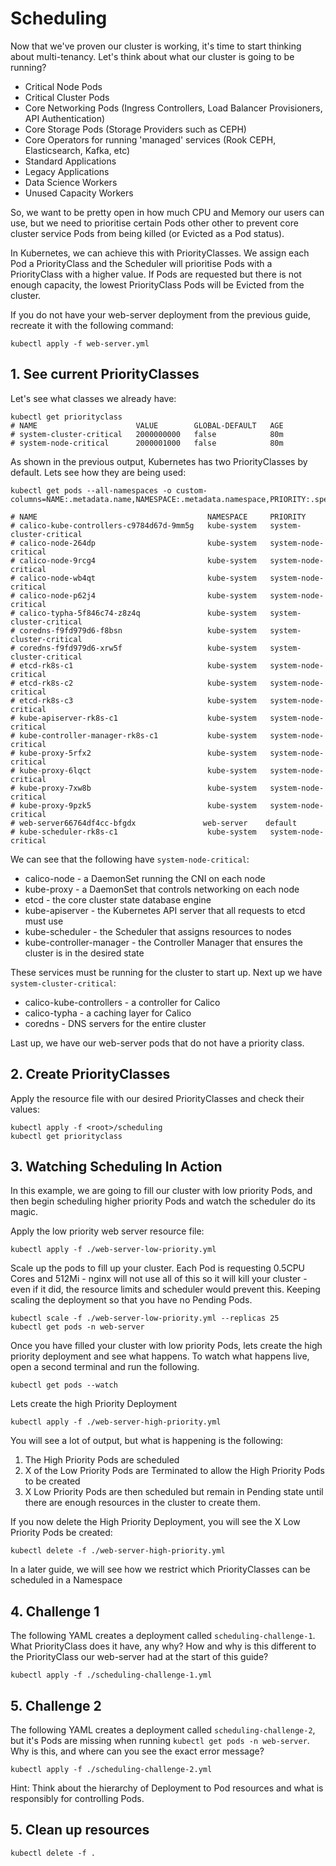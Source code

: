 # Scheduling
Now that we've proven our cluster is working, it's time to start thinking about multi-tenancy. Let's think about what our cluster is going to be running?

- Critical Node Pods
- Critical Cluster Pods
- Core Networking Pods (Ingress Controllers, Load Balancer Provisioners, API Authentication)
- Core Storage Pods (Storage Providers such as CEPH)
- Core Operators for running 'managed' services (Rook CEPH, Elasticsearch, Kafka, etc)
- Standard Applications
- Legacy Applications
- Data Science Workers
- Unused Capacity Workers

So, we want to be pretty open in how much CPU and Memory our users can use, but we need to prioritise certain Pods other other to prevent core cluster service Pods from being killed (or Evicted as a Pod status). 

In Kubernetes, we can achieve this with PriorityClasses. We assign each Pod a PriorityClass and the Scheduler will prioritise Pods with a PriorityClass with a higher value. If Pods are requested but there is not enough capacity, the lowest PriorityClass Pods will be Evicted from the cluster.

If you do not have your web-server deployment from the previous guide, recreate it with the following command:
```
kubectl apply -f web-server.yml
```

## 1. See current PriorityClasses
Let's see what classes we already have:
```
kubectl get priorityclass
# NAME                      VALUE        GLOBAL-DEFAULT   AGE
# system-cluster-critical   2000000000   false            80m
# system-node-critical      2000001000   false            80m
```

As shown in the previous output, Kubernetes has two PriorityClasses by default. Lets see how they are being used:

```
kubectl get pods --all-namespaces -o custom-columns=NAME:.metadata.name,NAMESPACE:.metadata.namespace,PRIORITY:.spec.priorityClassName

# NAME                                      NAMESPACE     PRIORITY
# calico-kube-controllers-c9784d67d-9mm5g   kube-system   system-cluster-critical
# calico-node-264dp                         kube-system   system-node-critical
# calico-node-9rcg4                         kube-system   system-node-critical
# calico-node-wb4qt                         kube-system   system-node-critical
# calico-node-p62j4                         kube-system   system-node-critical
# calico-typha-5f846c74-z8z4q               kube-system   system-cluster-critical
# coredns-f9fd979d6-f8bsn                   kube-system   system-cluster-critical
# coredns-f9fd979d6-xrw5f                   kube-system   system-cluster-critical
# etcd-rk8s-c1                              kube-system   system-node-critical
# etcd-rk8s-c2                              kube-system   system-node-critical
# etcd-rk8s-c3                              kube-system   system-node-critical
# kube-apiserver-rk8s-c1                    kube-system   system-node-critical
# kube-controller-manager-rk8s-c1           kube-system   system-node-critical
# kube-proxy-5rfx2                          kube-system   system-node-critical
# kube-proxy-6lqct                          kube-system   system-node-critical
# kube-proxy-7xw8b                          kube-system   system-node-critical
# kube-proxy-9pzk5                          kube-system   system-node-critical
# web-server66764df4cc-bfgdx               web-server    default
# kube-scheduler-rk8s-c1                    kube-system   system-node-critical
```

We can see that the following have `system-node-critical`:
- calico-node - a DaemonSet running the CNI on each node
- kube-proxy - a DaemonSet that controls networking on each node
- etcd - the core cluster state database engine
- kube-apiserver - the Kubernetes API server that all requests to etcd must use
- kube-scheduler - the Scheduler that assigns resources to nodes
- kube-controller-manager - the Controller Manager that ensures the cluster is in the desired state

These services must be running for the cluster to start up. Next up we have `system-cluster-critical`: 
- calico-kube-controllers - a controller for Calico
- calico-typha - a caching layer for Calico
- coredns - DNS servers for the entire cluster

Last up, we have our web-server pods that do not have a priority class.

## 2. Create PriorityClasses
Apply the resource file with our desired PriorityClasses and check their values:
```
kubectl apply -f <root>/scheduling
kubectl get priorityclass
```

## 3. Watching Scheduling In Action
In this example, we are going to fill our cluster with low priority Pods, and then begin scheduling higher priority Pods and watch the scheduler do its magic.

Apply the low priority web server resource file:
```
kubectl apply -f ./web-server-low-priority.yml
```

Scale up the pods to fill up your cluster. Each Pod is requesting 0.5CPU Cores and 512Mi - nginx will not use all of this so it will kill your cluster - even if it did, the resource limits and scheduler would prevent this. Keeping scaling the deployment so that you have no Pending Pods. 

```
kubectl scale -f ./web-server-low-priority.yml --replicas 25
kubectl get pods -n web-server
```

Once you have filled your cluster with low priority Pods, lets create the high priority deployment and see what happens. To watch what happens live, open a second terminal and run the following. 

```
kubectl get pods --watch
```

Lets create the high Priority Deployment
```
kubectl apply -f ./web-server-high-priority.yml 
```

You will see a lot of output, but what is happening is the following:

1. The High Priority Pods are scheduled
2. X of the Low Priority Pods are Terminated to allow the High Priority Pods to be created
3. X Low Priority Pods are then scheduled but remain in Pending state until there are enough resources in the cluster to create them.

If you now delete the High Priority Deployment, you will see the X Low Priority Pods be created:

```
kubectl delete -f ./web-server-high-priority.yml
```

In a later guide, we will see how we restrict which PriorityClasses can be scheduled in a Namespace

## 4. Challenge 1
The following YAML creates a deployment called `scheduling-challenge-1`. What PriorityClass does it have, any why? How and why is this different to the PriorityClass our web-server had at the start of this guide?

```
kubectl apply -f ./scheduling-challenge-1.yml
```


## 5. Challenge 2
The following YAML creates a deployment called `scheduling-challenge-2`, but it's Pods are missing when running `kubectl get pods -n web-server`. Why is this, and where can you see the exact error message?
```
kubectl apply -f ./scheduling-challenge-2.yml
```

Hint: Think about the hierarchy of Deployment to Pod resources and what is responsibly for controlling Pods.

## 5. Clean up resources
```
kubectl delete -f .
```